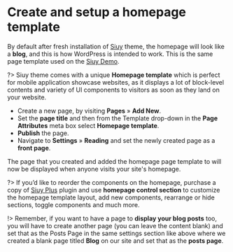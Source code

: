 # Create and setup a homepage template

By default after fresh installation of [Siuy](https://wordpress.org/themes/siuy/) theme, the homepage will look like a **blog**, and this is how WordPress is intended to work. This is the same page template used on the [Siuy Demo](https://demo.mypreview.one/siuy/).

?> Siuy theme comes with a unique **Homepage template** which is perfect for mobile application showcase websites, as it displays a lot of block-level contents and variety of UI components to visitors as soon as they land on your website.

* Create a new page, by visiting **Pages** » **Add New**.
* Set the **page title** and then from the Template drop-down in the **Page Attributes** meta box select **Homepage template**.
* **Publish** the page.
* Navigate to **Settings** » **Reading** and set the newly created page as a **front page**.

The page that you created and added the homepage page template to will now be displayed when anyone visits your site's homepage.

?> If you’d like to reorder the components on the homepage, purchase a copy of [Siuy Plus](https://www.mypreview.one) plugin and use **homepage control section** to customize the homepage template layout, add new components, rearrange or hide sections, toggle components and much more.

!> Remember, if you want to have a page to **display your blog posts** too, you will have to create another page (you can leave the content blank) and set that as the Posts Page in the same settings section like above where we created a blank page titled **Blog** on our site and set that as the **posts page**.
